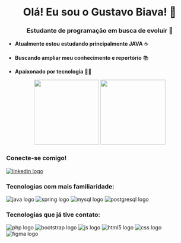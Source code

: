 
<h1 align="center">Olá! Eu sou o Gustavo Biava! 👋</h1>

<h3 align="center">Estudante de programação em busca de evoluir 🚀</h3>

<div>

- **Atualmente estou estudando principalmente JAVA** ☕

- **Buscando ampliar meu conhecimento e repertório** 📚

- **Apaixonado por tecnologia** 👨‍💻 

</div>

<div align="center">
    <img src="https://github-readme-stats.vercel.app/api?username=GustavoBiava&show_icons=true&theme=radical" height="175" /> 
    <img src="https://github-readme-stats.vercel.app/api/top-langs/?username=GustavoBiava&layout=compact&theme=radical" height="175"  /> 
</div>

<div>
    <h3 align="left">Conecte-se comigo!</h3>
        <a href="https://www.linkedin.com/in/GustavoDeRezendeBiava/" target="_blank" rel="noopener noreferrer">
            <img src="https://img.shields.io/badge/LinkedIn-0077B5?style=for-the-badge&logo=linkedin&logoColor=white" alt="linkedin logo">
        </a>
</div>

<div>
    <h3 align="left">Tecnologias com mais familiaridade:</h3>
        <img src="https://img.shields.io/badge/Java-ED8B00?style=for-the-badge&logo=openjdk&logoColor=white" alt="java logo">
        <img src="https://img.shields.io/badge/Spring-6DB33F?style=for-the-badge&logo=spring&logoColor=white" alt="spring logo">
        <img src="https://img.shields.io/badge/MySQL-005C84?style=for-the-badge&logo=mysql&logoColor=white" alt="mysql logo">
        <img src="https://img.shields.io/badge/PostgreSQL-316192?style=for-the-badge&logo=postgresql&logoColor=white" alt="postgresql logo">
</div>

<div>
    <h3 align="left">Tecnologias que já tive contato:</h3>
        <img src="https://img.shields.io/badge/PHP-777BB4?style=for-the-badge&logo=php&logoColor=white" alt="php logo">
        <img src="https://img.shields.io/badge/Bootstrap-563D7C?style=for-the-badge&logo=bootstrap&logoColor=white" alt="bootstrap logo">
        <img src="https://img.shields.io/badge/JavaScript-F7DF1E?style=for-the-badge&logo=javascript&logoColor=white" alt="js logo">
            <img src="https://img.shields.io/badge/HTML5-E34F26?style=for-the-badge&logo=html5&logoColor=white" alt="html5 logo">
        <img src="https://img.shields.io/badge/CSS3-1572B6?style=for-the-badge&logo=css3&logoColor=white" alt="css logo">
        <img src="https://img.shields.io/badge/Figma-F24E1E?style=for-the-badge&logo=figma&logoColor=white" alt="figma logo">
</div>
